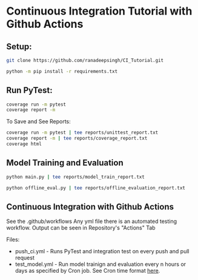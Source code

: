 # Continuous Integration Tutorial with Github Actions

## Setup:
```bash
git clone https://github.com/ranadeepsingh/CI_Tutorial.git

python -m pip install -r requirements.txt
```

## Run PyTest:

```bash
coverage run -m pytest 
coverage report -m 
```

To Save and See Reports:
```bash
coverage run -m pytest | tee reports/unittest_report.txt
coverage report -m | tee reports/coverage_report.txt
coverage html
```

## Model Training and Evaluation
```bash
python main.py | tee reports/model_train_report.txt

python offline_eval.py | tee reports/offline_evaluation_report.txt
```

## Continuous Integration with Github Actions

See the .github/workflows
Any yml file there is an automated testing workflow.
Output can be seen in Repository's "Actions" Tab

Files:
* push_ci.yml - Runs PyTest and integration test on every push and pull request
* test_model.yml - Run model trainign and evaluation every n hours or days as specified by Cron job. See Cron time format [here](https://www.pair.com/support/kb/paircloud-using-cron/).


